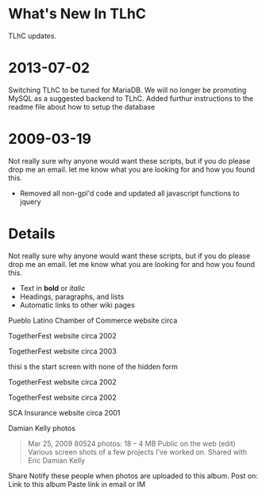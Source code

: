 # What's New In TLhC #

TLhC updates.

# 2013-07-02 #

Switching TLhC to be tuned for MariaDB.  We will no longer be promoting MySQL as a suggested backend to TLhC.
Added furthur instructions to the readme file about how to setup the database
# 2009-03-19 #

Not really sure why anyone would want these scripts, but if you do please drop me an email.  let me know what you are looking for and how you found this.
  * Removed all non-gpl'd code and updated all javascript functions to jquery

# Details #

Not really sure why anyone would want these scripts, but if you do please drop me an email.  let me know what you are looking for and how you found this.
  * Text in **bold** or _italic_
  * Headings, paragraphs, and lists
  * Automatic links to other wiki pages

Pueblo Latino Chamber of Commerce website circa

TogetherFest website circa 2002

TogetherFest website circa 2003

thisi s the start screen with none of the hidden form

TogetherFest website circa 2002


TogetherFest website circa 2002

SCA Insurance website circa 2001


Damian Kelly
photos
> Mar 25, 2009
80524
photos: 18 – 4 MB
Public on the web (edit)
Various screen shots of a few projects I've worked on.
Shared with
Eric Damian Kelly

Share
Notify these people when photos are uploaded to this album.
Post on:
Link to this album
Paste link in email or IM